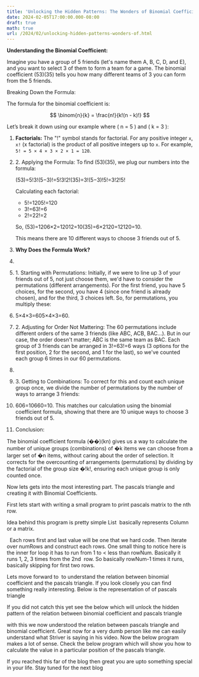 ```yaml
---
title: 'Unlocking the Hidden Patterns: The Wonders of Binomial Coefficients and Pascal''s Triangle'
date: 2024-02-05T17:00:00.000-08:00
draft: true
math: true
url: /2024/02/unlocking-hidden-patterns-wonders-of.html
---
```


**Understanding the Binomial Coefficient:**

  

Imagine you have a group of 5 friends (let's name them A, B, C, D, and E), and you want to select 3 of them to form a team for a game. The binomial coefficient (53)(35​) tells you how many different teams of 3 you can form from the 5 friends.

Breaking Down the Formula:

The formula for the binomial coefficient is:

$$
\binom{n}{k} = \frac{n!}{k!(n - k)!}
$$

Let’s break it down using our example where \( n = 5 \) and \( k = 3 \):

1. **Factorials:** The "!" symbol stands for factorial. For any positive integer `x`, `x!` (x factorial) is the product of all positive integers up to `x`. For example, `5! = 5 × 4 × 3 × 2 × 1 = 120`.
    
2.  2\. Applying the Formula: To find (53)(35​), we plug our numbers into the formula:
    
    (53)\=5!3!(5−3)!\=5!3!2!(35​)\=3!(5−3)!5!​\=3!2!5!​
    
    Calculating each factorial:
    
      
    
    *   5!\=1205!\=120
    *   3!\=63!\=6
    *   2!\=22!\=2
    
    So, (53)\=1206×2\=12012\=10(35​)\=6×2120​\=12120​\=10.  
    
    This means there are 10 different ways to choose 3 friends out of 5.
    
3.  **Why Does the Formula Work?**
    
4.    
    
5.  1\. Starting with Permutations: Initially, if we were to line up 3 of your friends out of 5, not just choose them, we'd have to consider the permutations (different arrangements). For the first friend, you have 5 choices, for the second, you have 4 (since one friend is already chosen), and for the third, 3 choices left. So, for permutations, you multiply these:
    

1.  5×4×3\=605×4×3\=60.
    
2.  2\. Adjusting for Order Not Mattering: The 60 permutations include different orders of the same 3 friends (like ABC, ACB, BAC...). But in our case, the order doesn't matter; ABC is the same team as BAC. Each group of 3 friends can be arranged in 3!\=63!\=6 ways (3 options for the first position, 2 for the second, and 1 for the last), so we've counted each group 6 times in our 60 permutations.
    
3.    
    
4.  3\. Getting to Combinations: To correct for this and count each unique group once, we divide the number of permutations by the number of ways to arrange 3 friends:
    
5.  606\=10660​\=10. This matches our calculation using the binomial coefficient formula, showing that there are 10 unique ways to choose 3 friends out of 5.
    
6.  Conclusion:
    

 The binomial coefficient formula (��)(kn​) gives us a way to calculate the number of unique groups (combinations) of �k items we can choose from a larger set of �n items, without caring about the order of selection. It corrects for the overcounting of arrangements (permutations) by dividing by the factorial of the group size �!k!, ensuring each unique group is only counted once.

Now lets gets into the most interesting part. The pascals triangle and creating it with Binomial Coefficients. 

First lets start with writing a small program to print pascals matrix to the nth row.

Idea behind this program is pretty simple List<List>  basically represents Column<Rows> or a matrix.  

   Each rows first and last value will be one that we hard code. Then iterate over numRows and construct each rows. One small thing to notice here is the inner for loop it has to run from 1 to < less than rowNum. Basically it runs 1, 2, 3 times from the 2nd  row. So basically rowNum-1 times it runs, basically skipping for first two rows.

Lets move forward to  to understand the relation between binomial coefficient and the pascals triangle. If you look closely you can find something really interesting. Below is the representation of of pascals triangle 

  

If you did not catch this yet see the below which will unlock the hidden pattern of the relation between binomial coefficient and pascals triangle

with this we now understood the relation between pascals triangle and binomial coefficient. Great now for a very dumb person like me can easily understand what Striver is saying in his video. Now the below program makes a lot of sense. Check the below program which will show you how to calculate the value in a particular position of the pascals triangle.

  

  

If you reached this far of the blog then great you are upto something special in your life. Stay tuned for the next blog